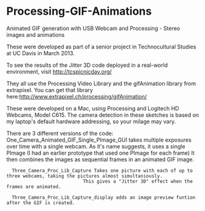 Processing-GIF-Animations
=========================

Animated GIF generation with USB Webcam and Processing - Stereo images and animations

These were developed as part of a senior project in Technocultural Studies at UC Davis in March 2013.

To see the results of the Jitter 3D code deployed in a real-world environment, visit http://tcspicnicday.org/

They all use the Processing Video Library and the gifAnimation library from extrapixel. 
You can get that library here:http://www.extrapixel.ch/processing/gifAnimation/

These were developed on a Mac, using Processing and Logitech HD Webcams, Model C615.
The camera detection in these sketches is based on my laptop's default hardware addressing, so your milage may vary.


There are 3 different versions of the code:
      One_Camera_Animated_GIF_Single_PImage_GUI takes multiple exposures over time with a single webcam.
                                As it's name suggests, it uses a single PImage 
                                (I had an earlier prototype that used one PImage for each frame)
                                It then combines the images as sequential frames in an animated GIF image.
                                
      Three_Camera_Proc_Lib_Capture Takes one picture with each of up to three webcams, taking the pictures almost simultaniously.
                                This gives a "Jitter 3D" effect when the frames are animated.
                                
      Three_Camera_Proc_Lib_Capture_display adds an image preview funtion after the GIF is created.

